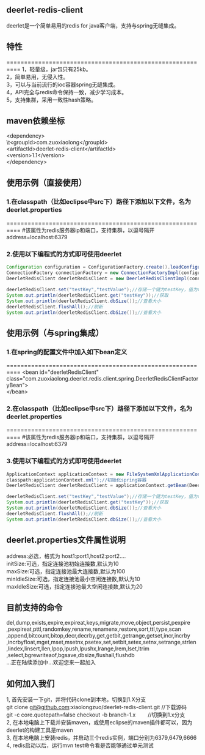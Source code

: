 ## deerlet-redis-client
deerlet是一个简单易用的redis for java客户端，支持与spring无缝集成。

## 特性
==========================================================
1，轻量级，jar包只有25kb。<br/>
2，简单易用，无侵入性。<br/>
3，可以与当前流行的ioc容器spring无缝集成。<br/>
4，API完全与redis命令保持一致，减少学习成本。<br/>
5，支持集群，采用一致性hash策略。<br/>

## maven依赖坐标
\<dependency\><br/>
\\t\<groupId\>com.zuoxiaolong\</groupId\><br/>
    \<artifactId\>deerlet-redis-client\</artifactId\><br/>
    \<version\>1.1\</version\><br/>
\</dependency\><br/>

## 使用示例（直接使用）

### 1.在classpath（比如eclipse中src下）路径下添加以下文件，名为deerlet.properties
==========================================================
\#该属性为redis服务器ip和端口，支持集群，以逗号隔开<br/>
address=localhost:6379<br/>

### 2.使用以下编程式的方式即可使用deerlet
```java
Configuration configuration = ConfigurationFactory.create().loadConfiguration();
ConnectionFactory connectionFactory = new ConnectionFactoryImpl(configuration);
DeerletRedisClient deerletRedisClient = new DeerletRedisClientImpl(connectionFactory);//获取client对象

deerletRedisClient.set("testKey","testValue");//存储一个键为testKey，值为testValue的键值对
System.out.println(deerletRedisClient.get("testKey"));//获取
System.out.println(deerletRedisClient.dbSize());//查看大小
deerletRedisClient.flushAll();//刷新
System.out.println(deerletRedisClient.dbSize());//查看大小
```

## 使用示例（与spring集成）

### 1.在spring的配置文件中加入如下bean定义
==========================================================
\<bean id="deerletRedisClient" class="com.zuoxiaolong.deerlet.redis.client.spring.DeerletRedisClientFactoryBean"\><br/>
\</bean\><br/>

### 2.在classpath（比如eclipse中src下）路径下添加以下文件，名为deerlet.properties
==========================================================
\#该属性为redis服务器ip和端口，支持集群，以逗号隔开<br/>
address=localhost:6379<br/>

### 3.使用以下编程式的方式即可使用deerlet
```java
ApplicationContext applicationContext = new FileSystemXmlApplicationContext("
classpath:applicationContext.xml");//初始化spring容器
DeerletRedisClient deerletRedisClient = applicationContext.getBean(DeerletRedisClient.class);//获取client对象

deerletRedisClient.set("testKey","testValue");//存储一个键为testKey，值为testValue的键值对
System.out.println(deerletRedisClient.get("testKey"));//获取
System.out.println(deerletRedisClient.dbSize());//查看大小
deerletRedisClient.flushAll();//刷新
System.out.println(deerletRedisClient.dbSize());//查看大小
```

## deerlet.properties文件属性说明
address:必选，格式为 host1:port1,host2:port2....<br/>
initSize:可选，指定连接池初始连接数,默认为10<br/>
maxSize:可选，指定连接池最大连接数,默认为100<br/>
minIdleSize:可选，指定连接池最小空闲连接数,默认为10<br/>
maxIdleSize:可选，指定连接池最大空闲连接数,默认为20<br/>

## 目前支持的命令
del,dump,exists,expire,expireat,keys,migrate,move,object,persist,pexpire<br/>
,pexpireat,pttl,randomkey,rename,renamenx,restore,sort,ttl,type,scan<br/>
,append,bitcount,bitop,decr,decrby,get,getbit,getrange,getset,incr,incrby<br/>
,incrbyfloat,mget,mset,msetnx,psetex,set,setbit,setex,setnx,setrange,strlen<br/>
,lindex,linsert,llen,lpop,lpush,lpushx,lrange,lrem,lset,ltrim<br/>
,select,bgrewriteaof,bgsave,dbsize,flushall,flushdb<br/>
...正在陆续添加中...欢迎您来一起加入

## 如何加入我们
1, 首先安装一下git，并将代码clone到本地，切换到1.X分支<br/>
    git clone git@github.com:xiaolongzuo/deerlet-redis-client.git   //下载源码<br/>
    git -c core.quotepath=false checkout -b branch-1.x  　　//切换到1.x分支<br/>
2, 在本地电脑上下载并安装maven，或使用eclipse的maven插件都可以，因为deerlet的构建工具是maven<br/>
3, 在本地电脑上安装redis，并启动三个redis实例，端口分别为6379,6479,6666<br/>
4, redis启动以后，运行mvn test命令看是否能够通过单元测试<br/>
